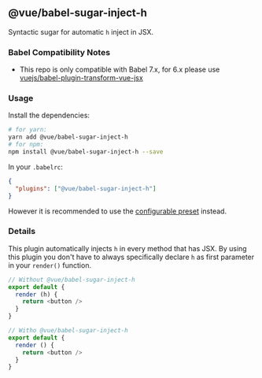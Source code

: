## @vue/babel-sugar-inject-h

Syntactic sugar for automatic `h` inject in JSX.

### Babel Compatibility Notes

- This repo is only compatible with Babel 7.x, for 6.x please use [vuejs/babel-plugin-transform-vue-jsx](https://github.com/vuejs/babel-plugin-transform-vue-jsx)

### Usage

Install the dependencies:

```sh
# for yarn:
yarn add @vue/babel-sugar-inject-h
# for npm:
npm install @vue/babel-sugar-inject-h --save
```

In your `.babelrc`:

```json
{
  "plugins": ["@vue/babel-sugar-inject-h"]
}
```

However it is recommended to use the [configurable preset](../babel-preset-jsx/README.md) instead.

### Details

This plugin automatically injects `h` in every method that has JSX. By using this plugin you don't have to always specifically declare `h` as first parameter in your `render()` function.

```js
// Without @vue/babel-sugar-inject-h
export default {
  render (h) {
    return <button />
  }
}

// Witho @vue/babel-sugar-inject-h
export default {
  render () {
    return <button />
  }
}
```
